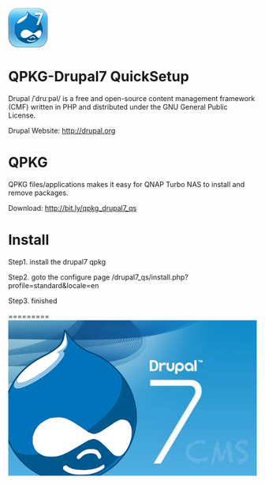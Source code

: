 ![image](https://github.com/yutin1987/QPKG-Drupal7_QuickSetup/raw/master/icon/drupal7_quicksetup_80.gif)

QPKG-Drupal7 QuickSetup
=========
Drupal /ˈdruːpəl/ is a free and open-source content management framework (CMF) written in PHP and distributed under the GNU General Public License.

Drupal Website: http://drupal.org

QPKG
=========
QPKG files/applications makes it easy for QNAP Turbo NAS to install and remove packages.

Download: http://bit.ly/qpkg_drupal7_qs

Install
=========
Step1. install the drupal7 qpkg

Step2. goto the configure page
       /drupal7_qs/install.php?profile=standard&locale=en

Step3. finished

=========
![image](https://github.com/yutin1987/QPKG-Drupal7_QuickSetup/raw/master/icon/drupal7_640x400.png)
